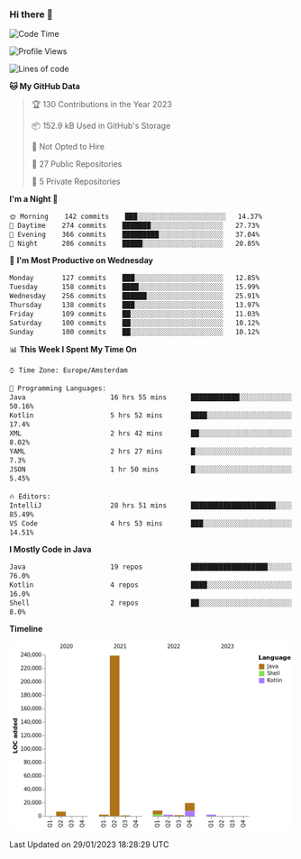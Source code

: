 ### Hi there 👋


<!--START_SECTION:waka-->
![Code Time](http://img.shields.io/badge/Code%20Time-2%2C954%20hrs%209%20mins-blue)

![Profile Views](http://img.shields.io/badge/Profile%20Views-2-blue)

![Lines of code](https://img.shields.io/badge/From%20Hello%20World%20I%27ve%20Written-282%20Thousand%20lines%20of%20code-blue)

**🐱 My GitHub Data** 

> 🏆 130 Contributions in the Year 2023
 > 
> 📦 152.9 kB Used in GitHub's Storage 
 > 
> 🚫 Not Opted to Hire
 > 
> 📜 27 Public Repositories 
 > 
> 🔑 5 Private Repositories  
 > 
**I'm a Night 🦉** 

```text
🌞 Morning    142 commits    ███░░░░░░░░░░░░░░░░░░░░░░   14.37% 
🌆 Daytime    274 commits    ███████░░░░░░░░░░░░░░░░░░   27.73% 
🌃 Evening    366 commits    █████████░░░░░░░░░░░░░░░░   37.04% 
🌙 Night      206 commits    █████░░░░░░░░░░░░░░░░░░░░   20.85%

```
📅 **I'm Most Productive on Wednesday** 

```text
Monday       127 commits    ███░░░░░░░░░░░░░░░░░░░░░░   12.85% 
Tuesday      158 commits    ████░░░░░░░░░░░░░░░░░░░░░   15.99% 
Wednesday    256 commits    ██████░░░░░░░░░░░░░░░░░░░   25.91% 
Thursday     138 commits    ███░░░░░░░░░░░░░░░░░░░░░░   13.97% 
Friday       109 commits    ██░░░░░░░░░░░░░░░░░░░░░░░   11.03% 
Saturday     100 commits    ██░░░░░░░░░░░░░░░░░░░░░░░   10.12% 
Sunday       100 commits    ██░░░░░░░░░░░░░░░░░░░░░░░   10.12%

```


📊 **This Week I Spent My Time On** 

```text
⌚︎ Time Zone: Europe/Amsterdam

💬 Programming Languages: 
Java                     16 hrs 55 mins      ████████████░░░░░░░░░░░░░   50.16% 
Kotlin                   5 hrs 52 mins       ████░░░░░░░░░░░░░░░░░░░░░   17.4% 
XML                      2 hrs 42 mins       ██░░░░░░░░░░░░░░░░░░░░░░░   8.02% 
YAML                     2 hrs 27 mins       █░░░░░░░░░░░░░░░░░░░░░░░░   7.3% 
JSON                     1 hr 50 mins        █░░░░░░░░░░░░░░░░░░░░░░░░   5.45%

🔥 Editors: 
IntelliJ                 28 hrs 51 mins      █████████████████████░░░░   85.49% 
VS Code                  4 hrs 53 mins       ███░░░░░░░░░░░░░░░░░░░░░░   14.51%

```

**I Mostly Code in Java** 

```text
Java                     19 repos            ███████████████████░░░░░░   76.0% 
Kotlin                   4 repos             ████░░░░░░░░░░░░░░░░░░░░░   16.0% 
Shell                    2 repos             ██░░░░░░░░░░░░░░░░░░░░░░░   8.0%

```


**Timeline**

![Chart not found](https://raw.githubusercontent.com/powercasgamer/powercasgamer/master/charts/bar_graph.png) 


 Last Updated on 29/01/2023 18:28:29 UTC
<!--END_SECTION:waka-->

